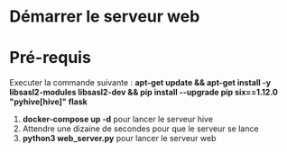 # Démarrer le serveur web

# Pré-requis

Executer la commande suivante :
__apt-get update && apt-get install -y libsasl2-modules libsasl2-dev && pip install --upgrade pip six==1.12.0 "pyhive[hive]" flask__

1. __docker-compose up -d__ pour lancer le serveur hive
2. Attendre une dizaine de secondes pour que le serveur se lance
3. __python3 web_server.py__ pour lancer le serveur web